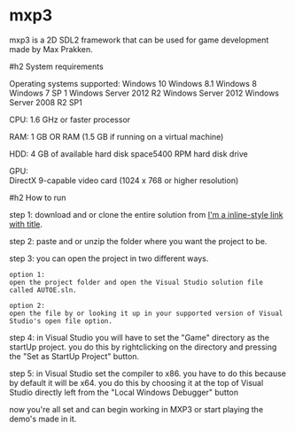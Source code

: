 # mxp3
mxp3 is a 2D SDL2 framework that can be used for game development
made by Max Prakken.

#h2 System requirements

Operating systems supported:
	Windows 10
	Windows 8.1
	Windows 8
	Windows 7 SP 1
	Windows Server 2012 R2
	Windows Server 2012
	Windows Server 2008 R2 SP1

CPU:
	1.6 GHz or faster processor

RAM:
	1 GB OR RAM (1.5 GB if running on a virtual machine)

HDD:
	4 GB of available hard disk space5400 RPM hard disk drive

GPU:	
	DirectX 9-capable video card (1024 x 768 or higher resolution)

#h2 How to run

step 1:
	download and or clone the entire solution from [I'm a inline-style link with title](https://github.com/maxPrakken/mxp3 "here").

step 2:
	paste and or unzip the folder where you want the project to be.

step 3:
	you can open the project in two different ways.

	option 1:
	open the project folder and open the Visual Studio solution file called AUTOE.sln.

	option 2:
	open the file by or looking it up in your supported version of Visual Studio's open file option.
	
step 4:
	in Visual Studio you will have to set the "Game" directory as the startUp project.
	you do this by rightclicking on the directory and pressing the "Set as StartUp Project" button.

step 5:
	in Visual Studio set the compiler to x86.
	you have to do this because by default it will be x64.
	you do this by choosing it at the top of Visual Studio directly left from the "Local Windows Debugger" button

now you're all set and can begin working in MXP3 or start playing the demo's made in it.
	
